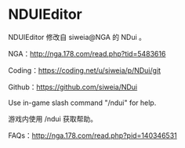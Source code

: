 # NDUIEditor

NDUIEditor 修改自 siweia@NGA 的 NDui 。

NGA：http://nga.178.com/read.php?tid=5483616

Coding：https://coding.net/u/siweia/p/NDui/git

Github：https://github.com/siweia/NDui

Use in-game slash command "/ndui" for help.

游戏内使用 /ndui 获取帮助。

FAQs：http://nga.178.com/read.php?pid=140346531